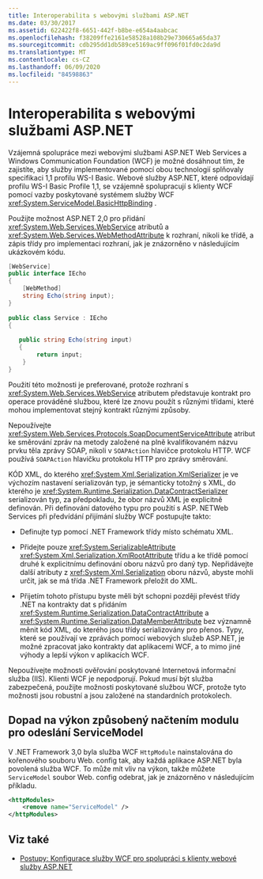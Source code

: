```yaml
---
title: Interoperabilita s webovými službami ASP.NET
ms.date: 03/30/2017
ms.assetid: 622422f8-6651-442f-b8be-e654a4aabcac
ms.openlocfilehash: f38209ffe2161e58528a108b29e730665a65da37
ms.sourcegitcommit: cdb295dd1db589ce5169ac9ff096f01fd0c2da9d
ms.translationtype: MT
ms.contentlocale: cs-CZ
ms.lasthandoff: 06/09/2020
ms.locfileid: "84598863"
---
```

# <a name="interoperability-with-aspnet-web-services"></a>Interoperabilita s webovými službami ASP.NET
Vzájemná spolupráce mezi webovými službami ASP.NET Web Services a Windows Communication Foundation (WCF) je možné dosáhnout tím, že zajistíte, aby služby implementované pomocí obou technologií splňovaly specifikaci 1,1 profilu WS-I Basic. Webové služby ASP.NET, které odpovídají profilu WS-I Basic Profile 1,1, se vzájemně spolupracují s klienty WCF pomocí vazby poskytované systémem služby WCF <xref:System.ServiceModel.BasicHttpBinding> .  
  
 Použijte možnost ASP.NET 2,0 pro přidání <xref:System.Web.Services.WebService> atributů a <xref:System.Web.Services.WebMethodAttribute> k rozhraní, nikoli ke třídě, a zápis třídy pro implementaci rozhraní, jak je znázorněno v následujícím ukázkovém kódu.  
  
```csharp
[WebService]  
public interface IEcho  
{  
    [WebMethod]  
    string Echo(string input);  
}  
  
public class Service : IEcho  
{  
  
   public string Echo(string input)  
   {  
        return input;  
    }  
}  
```  
  
 Použití této možnosti je preferované, protože rozhraní s <xref:System.Web.Services.WebService> atributem představuje kontrakt pro operace prováděné službou, které lze znovu použít s různými třídami, které mohou implementovat stejný kontrakt různými způsoby.  
  
 Nepoužívejte <xref:System.Web.Services.Protocols.SoapDocumentServiceAttribute> atribut ke směrování zpráv na metody založené na plně kvalifikovaném názvu prvku těla zprávy SOAP, nikoli v `SOAPAction` hlavičce protokolu HTTP. WCF používá `SOAPAction` hlavičku protokolu HTTP pro zprávy směrování.  
  
 KÓD XML, do kterého <xref:System.Xml.Serialization.XmlSerializer> je ve výchozím nastavení serializován typ, je sémanticky totožný s XML, do kterého je <xref:System.Runtime.Serialization.DataContractSerializer> serializován typ, za předpokladu, že obor názvů XML je explicitně definován. Při definování datového typu pro použití s ASP. NETWeb Services při předvídání přijímání služby WCF postupujte takto:  
  
- Definujte typ pomocí .NET Framework třídy místo schématu XML.  
  
- Přidejte pouze <xref:System.SerializableAttribute> <xref:System.Xml.Serialization.XmlRootAttribute> třídu a ke třídě pomocí druhé k explicitnímu definování oboru názvů pro daný typ. Nepřidávejte další atributy z <xref:System.Xml.Serialization> oboru názvů, abyste mohli určit, jak se má třída .NET Framework přeložit do XML.  
  
- Přijetím tohoto přístupu byste měli být schopni později převést třídy .NET na kontrakty dat s přidáním <xref:System.Runtime.Serialization.DataContractAttribute> a <xref:System.Runtime.Serialization.DataMemberAttribute> bez významně měnit kód XML, do kterého jsou třídy serializovány pro přenos. Typy, které se používají ve zprávách pomocí webových služeb ASP.NET, je možné zpracovat jako kontrakty dat aplikacemi WCF, a to mimo jiné výhody a lepší výkon v aplikacích WCF.  
  
 Nepoužívejte možnosti ověřování poskytované Internetová informační služba (IIS). Klienti WCF je nepodporují. Pokud musí být služba zabezpečená, použijte možnosti poskytované službou WCF, protože tyto možnosti jsou robustní a jsou založené na standardních protokolech.  
  
## <a name="performance-impact-caused-by-loading-the-servicemodel-httpmodule"></a>Dopad na výkon způsobený načtením modulu pro odeslání ServiceModel  
 V .NET Framework 3,0 byla služba WCF `HttpModule` nainstalována do kořenového souboru Web. config tak, aby každá aplikace ASP.NET byla povolená služba WCF. To může mít vliv na výkon, takže můžete `ServiceModel` soubor Web. config odebrat, jak je znázorněno v následujícím příkladu.  
  
```xml  
<httpModules>  
    <remove name="ServiceModel" />  
</httpModules>
```  
  
## <a name="see-also"></a>Viz také

- [Postupy: Konfigurace služby WCF pro spolupráci s klienty webové služby ASP.NET](config-wcf-service-with-aspnet-web-service.md)
